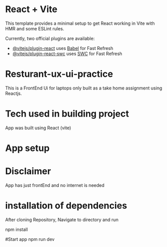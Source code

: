 # React + Vite

This template provides a minimal setup to get React working in Vite with HMR and some ESLint rules.

Currently, two official plugins are available:

- [@vitejs/plugin-react](https://github.com/vitejs/vite-plugin-react/blob/main/packages/plugin-react/README.md) uses [Babel](https://babeljs.io/) for Fast Refresh
- [@vitejs/plugin-react-swc](https://github.com/vitejs/vite-plugin-react-swc) uses [SWC](https://swc.rs/) for Fast Refresh
# Resturant-ux-ui-practice
This is a FrontEnd Ui for laptops only built as a take home assignment using Reactjs.

# Tech used in building project
App was built using React (vite)

# App setup
# Disclaimer
 App has just frontEnd and no internet is needed

# installation of dependencies
After cloning Repository, Navigate to directory and run

npm install

#Start app
npm run dev
